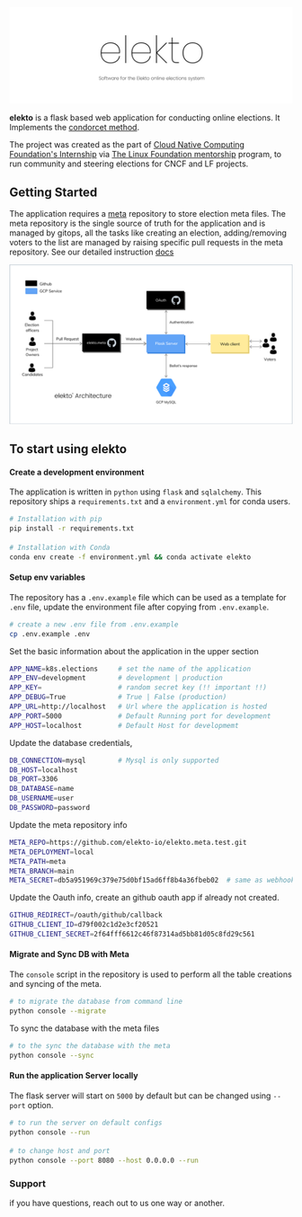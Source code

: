 ![banner.js](/static/banner.jpg)

**elekto** is a flask based web application for conducting online elections. It Implements the [condorcet method](https://en.wikipedia.org/wiki/Condorcet_method).

The project was created as the part of [Cloud Native Computing Foundation's Internship](https://github.com/kubernetes/community/issues/5096) via [The Linux Foundation mentorship](https://docs.linuxfoundation.org/lfx/mentorship) program, to run community and steering elections for CNCF and LF projects. 

## Getting Started 

The application requires a [meta]() repository to store election meta files. The meta repository is the single source of truth for the application and is managed by gitops, all the tasks like creating an election, adding/removing voters to the list are managed by raising specific pull requests in the meta repository. See our detailed instruction [docs](/docs/README.md)

![architecture.png](/static/arch.png)

## To start using elekto

#### Create a development environment

The application is written in `python` using `flask` and `sqlalchemy`. This repository ships a `requirements.txt` and  a `environment.yml` for conda users.

```bash
# Installation with pip 
pip install -r requirements.txt

# Installation with Conda
conda env create -f environment.yml && conda activate elekto
```

#### Setup env variables

The repository has a `.env.example` file which can be used as a template for `.env` file, update the environment file after copying from `.env.example`.

```bash
# create a new .env file from .env.example
cp .env.example .env
```

Set the basic information about the application in the upper section
```bash
APP_NAME=k8s.elections     # set the name of the application
APP_ENV=development        # development | production   
APP_KEY=                   # random secret key (!! important !!)
APP_DEBUG=True             # True | False (production)
APP_URL=http://localhost   # Url where the application is hosted
APP_PORT=5000              # Default Running port for development 
APP_HOST=localhost         # Default Host for developmemt 
```

Update the database credentials, 
```bash
DB_CONNECTION=mysql        # Mysql is only supported 
DB_HOST=localhost
DB_PORT=3306
DB_DATABASE=name          
DB_USERNAME=user
DB_PASSWORD=password
```

Update the meta repository info
```bash
META_REPO=https://github.com/elekto-io/elekto.meta.test.git
META_DEPLOYMENT=local
META_PATH=meta
META_BRANCH=main
META_SECRET=db5a951969c379e75d0bf15ad6ff8b4a36fbeb02  # same as webhook of the same meta repository
```

Update the Oauth info, create an github oauth app if already not created.
```bash
GITHUB_REDIRECT=/oauth/github/callback
GITHUB_CLIENT_ID=d79f002c1d2e3cf20521
GITHUB_CLIENT_SECRET=2f64fff6612c46f87314ad5bb81d05c8fd29c561
```

#### Migrate and Sync DB with Meta

The `console` script in the repository is used to perform all the table creations and syncing of the meta. 

```bash
# to migrate the database from command line 
python console --migrate 
```

To sync the database with the meta files 

```bash
# to the sync the database with the meta
python console --sync
```

#### Run the application Server locally 

The flask server will start on `5000` by default but can be changed using `--port` option.

```bash
# to run the server on default configs
python console --run

# to change host and port
python console --port 8080 --host 0.0.0.0 --run
```

### Support 

if you have questions, reach out to us one way or another.
